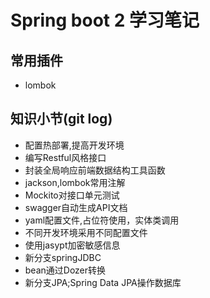 # Spring boot 2 学习笔记

## 常用插件
- lombok

## 知识小节(git log)
- 配置热部署,提高开发环境
- 编写Restful风格接口
- 封装全局响应前端数据结构工具函数
- jackson,lombok常用注解
- Mockito对接口单元测试
- swagger自动生成API文档
- yaml配置文件,占位符使用，实体类调用
- 不同开发环境采用不同配置文件
- 使用jasypt加密敏感信息
- 新分支springJDBC
- bean通过Dozer转换
- 新分支JPA;Spring Data JPA操作数据库